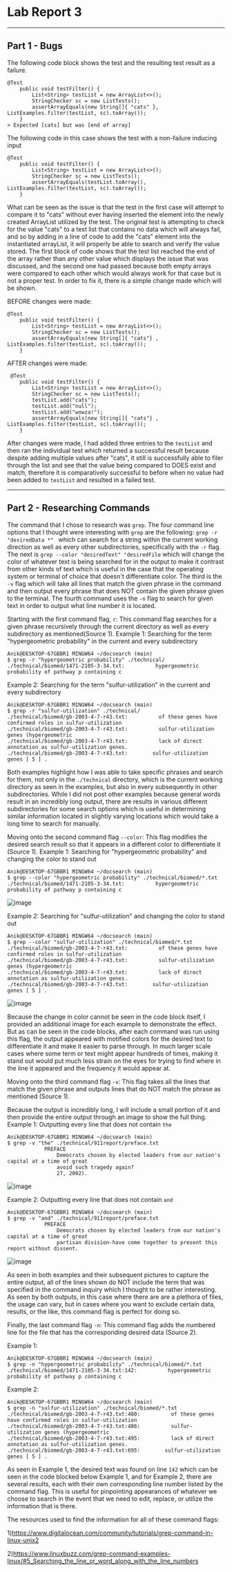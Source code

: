 # **Lab Report 3**

***
## Part 1 - Bugs

The following code block shows the test and the resulting test result as a failure.
```
@Test
    public void testFilter() {
        List<String> testList = new ArrayList<>();
        StringChecker sc = new ListTests();
        assertArrayEquals(new String[]{ "cats" }, ListExamples.filter(testList, sc).toArray());
    }
> Expected [cats] but was [end of array]
```
The following code in this case shows the test with a non-failure inducing input 
```
@Test
    public void testFilter() {
        List<String> testList = new ArrayList<>();
        StringChecker sc = new ListTests();
        assertArrayEquals(testList.toArray(), ListExamples.filter(testList, sc).toArray());
    }
```
What can be seen as the issue is that the test in the first case will attempt to compare it to "cats" without ever having inserted the element into the newly created ArrayList utilized by the test. The original test is attempting to check for the value "cats" to a test list that contains no data which will always fail, and so by adding in a line of code to add the "cats" element into the instantiated arrayList, it will properly be able to search and verify the value stored. The first block of code shows that the test list reached the end of the array rather than any other value which displays the issue that was discussed, and the second one had passed because both empty arrays were compared to each other which would always work for that case but is not a proper test. In order to fix it, there is a simple change made which will be shown.

BEFORE changes were made:
```
@Test
    public void testFilter() {
        List<String> testList = new ArrayList<>();
        StringChecker sc = new ListTests();
        assertArrayEquals(new String[]{ "cats"} , ListExamples.filter(testList, sc).toArray());
    }
```

AFTER changes were made:
```
 @Test
    public void testFilter() {
        List<String> testList = new ArrayList<>();
        StringChecker sc = new ListTests();
        testList.add("cats");
        testList.add("null");
        testList.add("wowza!");
        assertArrayEquals(new String[]{ "cats"} , ListExamples.filter(testList, sc).toArray());
    }
```
After changes were made, I had added three entries to the `testList` and then ran the individual test which returned a successful result because despite adding multiple values after "cats", it still is successfully able to filer through the list and see that the value being compared to DOES exist and match, therefore it is comparatively successful to before when no value had been added to `testList` and resulted in a failed test.

***
## Part 2 - Researching Commands

The command that I chose to research was `grep`. The four command line options that I thought were interesting with `grep` are the following: `grep -r "desiredData *" ` which can search for a string within the current working direction as well as every other subdirectories, specifically with the `-r` flag. The next is `grep --color "desiredText" "desiredFile` which will change the color of whatever text is being searched for in the output to make it contrast from other kinds of text which is useful in the case that the operating system or terminal of choice that doesn't differentiate color. The third is the `-v` flag which will take all lines that match the given phrase in the command and then output every phrase that does NOT contain the given phrase given to the terminal. The fourth command uses the `-n` flag to search for given text in order to output what line number it is located. 

Starting with the first command flag, `r`: This command flag searches for a given phrase recursively through the current directory as well as every subdirectory as mentioned(Source 1).
Example 1: Searching for the term "hypergeometric probability" in the current and every subdirectory
```
Anik@DESKTOP-67GBBR1 MINGW64 ~/docsearch (main)
$ grep -r "hypergeometric probability" ./technical/
./technical/biomed/1471-2105-3-34.txt:          hypergeometric probability of pathway p containing c
```

Example 2: Searching for the term "sulfur-utilization" in the current and every subdirectory
```
Anik@DESKTOP-67GBBR1 MINGW64 ~/docsearch (main)
$ grep -r "sulfur-utilization" ./technical/
./technical/biomed/gb-2003-4-7-r43.txt:          of these genes have confirmed roles in sulfur-utilization
./technical/biomed/gb-2003-4-7-r43.txt:          sulfur-utilization genes (hypergeometric 
./technical/biomed/gb-2003-4-7-r43.txt:          lack of direct annotation as sulfur-utilization genes.
./technical/biomed/gb-2003-4-7-r43.txt:        sulfur-utilization genes [ 5 ] .
```

Both examples highlight how I was able to take specific phrases and search for them, not only in the `./technical` directory, which is the current working directory as seen in the examples, but also in every subsequently in other subdirectories. While I did not post other examples because general words result in an incredibly long output, there are results in various different subdirectories for some search options which is useful in determining similar information located in slightly varying locations which would take a long time to search for manually. 

Moving onto the second command flag `--color`: This flag modifies the desired search result so that it appears in a different color to differentiate it (Source 1). 
Example 1: Searching for "hypergeometric probability" and changing the color to stand out
```
Anik@DESKTOP-67GBBR1 MINGW64 ~/docsearch (main)
$ grep --color "hypergeometric probability" ./technical/biomed/*.txt
./technical/biomed/1471-2105-3-34.txt:          hypergeometric probability of pathway p containing c
```

![image](https://github.com/AnikAlam/cse15l-lab-reports/assets/55520027/b6158aad-bbdc-434e-a517-110983091535)

Example 2: Searching for "sulfur-utilization" and changing the color to stand out
```
Anik@DESKTOP-67GBBR1 MINGW64 ~/docsearch (main)
$ grep --color "sulfur-utilization" ./technical/biomed/*.txt
./technical/biomed/gb-2003-4-7-r43.txt:          of these genes have confirmed roles in sulfur-utilization
./technical/biomed/gb-2003-4-7-r43.txt:          sulfur-utilization genes (hypergeometric
./technical/biomed/gb-2003-4-7-r43.txt:          lack of direct annotation as sulfur-utilization genes.
./technical/biomed/gb-2003-4-7-r43.txt:        sulfur-utilization genes [ 5 ] .
```

![image](https://github.com/AnikAlam/cse15l-lab-reports/assets/55520027/0f114c1a-cb65-4048-a38c-7666ccad8802)

Because the change in color cannot be seen in the code block itself, I provided an additional image for each example to demonstrate the effect. But as can be seen in the code blocks, after each command was run using this flag, the output appeared with motified colors for the desired text to differentiate it and make it easier to parse through. In much larger scale cases where some term or text might appear hundreds of times, making it stand out would put much less strain on the eyes for trying to find where in the line it appeared and the frequency it would appear at. 

Moving onto the third command flag `-v`: This flag takes all the lines that match the given phrase and outputs lines that do NOT match the phrase as mentioned (Source 1).

Because the output is incredibly long, I will include a small portion of it and then provide the entire output through an image to show the full thing.
Example 1: Outputting every line that does not contain `the`
```
Anik@DESKTOP-67GBBR1 MINGW64 ~/docsearch (main)
$ grep -v "the" ./technical/911report/preface.txt 
            PREFACE
                Democrats chosen by elected leaders from our nation's capital at a time of great
                avoid such tragedy again?
                27, 2002).
```

![image](https://github.com/AnikAlam/cse15l-lab-reports/assets/55520027/76acbae3-059b-419c-9ad8-b5580941b8c9)


Example 2: Outputting every line that does not contain `and`
```
Anik@DESKTOP-67GBBR1 MINGW64 ~/docsearch (main)
$ grep -v "and" ./technical/911report/preface.txt
            PREFACE
                Democrats chosen by elected leaders from our nation's capital at a time of great
                partisan division-have come together to present this report without dissent.
```

![image](https://github.com/AnikAlam/cse15l-lab-reports/assets/55520027/3cfed400-9f0b-4ba1-8077-800433729146)

As seen in both examples and their subsequent pictures to capture the entire output, all of the lines shown do NOT include the term that was specified in the command inquiry which I thought to be rather interesting. As seen by both outputs, in this case where there are are a plethora of files, the usage can vary, but in cases where you want to exclude certain data, results, or the like, this command flag is perfect for doing so. 

Finally, the last command flag `-n`: This command flag adds the numbered line for the file that has the corresponding desired data (Source 2).

Example 1:
```
Anik@DESKTOP-67GBBR1 MINGW64 ~/docsearch (main)
$ grep -n "hypergeometric probability" ./technical/biomed/*.txt
./technical/biomed/1471-2105-3-34.txt:142:          hypergeometric probability of pathway p containing c
```

Example 2:
```
Anik@DESKTOP-67GBBR1 MINGW64 ~/docsearch (main)
$ grep -n "sulfur-utilization" ./technical/biomed/*.txt
./technical/biomed/gb-2003-4-7-r43.txt:480:          of these genes have confirmed roles in sulfur-utilization
./technical/biomed/gb-2003-4-7-r43.txt:486:          sulfur-utilization genes (hypergeometric 
./technical/biomed/gb-2003-4-7-r43.txt:495:          lack of direct annotation as sulfur-utilization genes.
./technical/biomed/gb-2003-4-7-r43.txt:695:        sulfur-utilization genes [ 5 ] .
```

As seen in Example 1, the desired text was found on line `142` which can be seen in the code blocked below Example 1, and for Example 2, there are several results, each with their own corresponding line number listed by the command flag. This is useful for pinpointing appearances of whatever we choose to search in the event that we need to edit, replace, or utilize the information that is there. 

The resources used to find the information for all of these command flags:

1)https://www.digitalocean.com/community/tutorials/grep-command-in-linux-unix2

2)https://www.linuxbuzz.com/grep-command-examples-linux/#5_Searching_the_line_or_word_along_with_the_line_numbers
